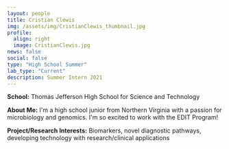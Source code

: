 ```yaml
---
layout: people
title: Cristian Clewis
img: /assets/img/CristianClewis_thumbnail.jpg
profile:
  align: right
  image: CristianClewis.jpg
news: false
social: false
type: "High School Summer"
lab_type: "Current"
description: Summer Intern 2021
---
```


**School:** Thomas Jefferson High School for Science and Technology

**About Me:**
I'm a high school junior from Northern Virginia with a passion for microbiology and genomics. I'm so excited to work with the EDIT Program!

**Project/Research Interests:**
Biomarkers, novel diagnostic pathways, developing technology with research/clinical applications
